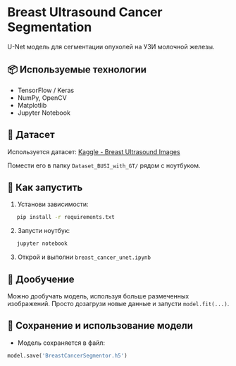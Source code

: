 # Breast Ultrasound Cancer Segmentation

U-Net модель для сегментации опухолей на УЗИ молочной железы.

## 📦 Используемые технологии

- TensorFlow / Keras
- NumPy, OpenCV
- Matplotlib
- Jupyter Notebook

## 📁 Датасет

Используется датасет: [Kaggle - Breast Ultrasound Images](https://www.kaggle.com/datasets/aryashah2k/breast-ultrasound-images-dataset)

Помести его в папку `Dataset_BUSI_with_GT/` рядом с ноутбуком.

## 🚀 Как запустить

1. Установи зависимости:

```bash
   pip install -r requirements.txt
```

2. Запусти ноутбук:

```bash
   jupyter notebook
```

3. Открой и выполни `breast_cancer_unet.ipynb`

## 🧠 Дообучение

Можно дообучать модель, используя больше размеченных изображений. Просто дозагрузи новые данные и запусти `model.fit(...)`.

## 💾 Сохранение и использование модели

- Модель сохраняется в файл:

```python
model.save('BreastCancerSegmentor.h5')
```

